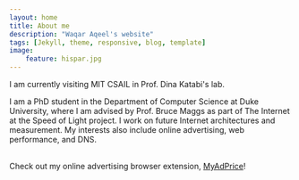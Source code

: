 ```yaml
---
layout: home
title: About me
description: "Waqar Aqeel's website"
tags: [Jekyll, theme, responsive, blog, template]
image:
    feature: hispar.jpg
---
```


I am currently visiting MIT CSAIL in Prof. Dina Katabi's lab.

I am a PhD student in the Department of Computer Science at Duke University,
where I am advised by Prof. Bruce Maggs as part of The Internet at the Speed of
Light project. I work on future Internet architectures and measurement. My
interests also include online advertising, web performance, and DNS.

<br/> Check out my online advertising browser extension, <a
href="https://myadprice.github.io">MyAdPrice</a>! <br/>

